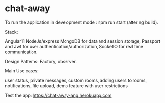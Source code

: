# chat-away

To run the application in development mode : npm run start (after ng build).

Stack:

Angular11
NodeJs/express
MongoDB for data and session storage,
Passport and Jwt for user authentication/authorization,
SocketIO for real time communication.

Design Patterns:
Factory, observer.

Main Use cases:

user status,
private messages, 
custom rooms,
adding users to rooms,
notifications,
file upload,
demo feature with user restrictions

Test the app:
https://chat-away-ang.herokuapp.com
